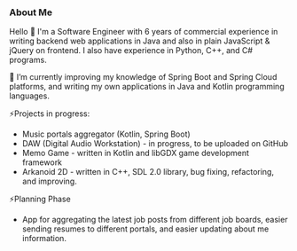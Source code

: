 <!--
**Patriqu/Patriqu** is a ✨ _special_ ✨ repository because its `README.md` (this file) appears on your GitHub profile.

Here are some ideas to get you started:

- 🔭 I’m currently working on ...
- 🌱 I’m currently learning ...
- 👯 I’m looking to collaborate on ...
- 🤔 I’m looking for help with ...
- 💬 Ask me about ...
- 📫 How to reach me: ...
- 😄 Pronouns: ...
- ⚡ Fun fact: ...
-->

### About Me
Hello 👋 I'm a Software Engineer with 6 years of commercial experience in writing backend web applications in Java and also in plain JavaScript & jQuery on frontend. I also have experience in Python, C++, and C# programs.

🌱 I’m currently improving my knowledge of Spring Boot and Spring Cloud platforms, and writing my own applications in Java and Kotlin programming languages.

⚡Projects in progress:
- Music portals aggregator (Kotlin, Spring Boot)
- DAW (Digital Audio Workstation) - in progress, to be uploaded on GitHub
- Memo Game - written in Kotlin and libGDX game development framework
- Arkanoid 2D - written in C++, SDL 2.0 library, bug fixing, refactoring, and improving.

⚡Planning Phase
- App for aggregating the latest job posts from different job boards, easier sending resumes to different portals, and easier updating about me information.
